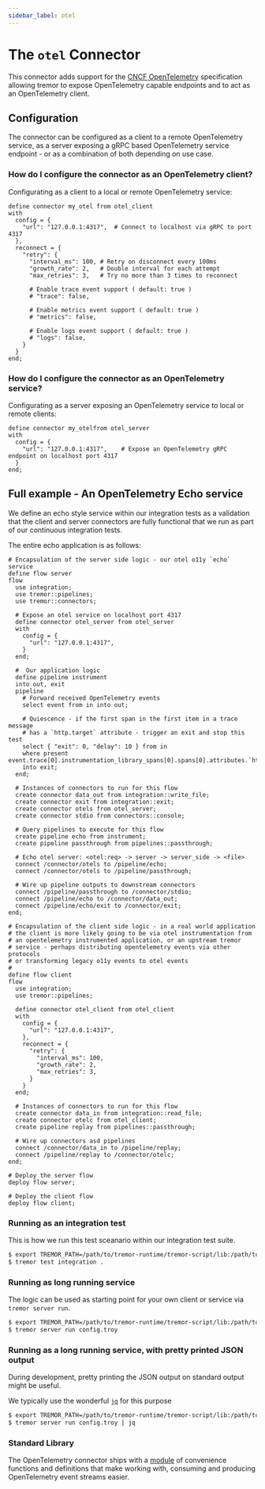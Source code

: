 ```yaml
---
sidebar_label: otel
---
```


# The `otel` Connector

This connector adds support for the [CNCF OpenTelemetry](https://opentelemetry.io/) specification
allowing tremor to expose OpenTelemetry capable endpoints and to act as an OpenTelemetry client.

## Configuration

The connector can be configured as a client to a remote OpenTelemetry service, as a
server exposing a gRPC based OpenTelemetry service endpoint - or as a combination of
both depending on use case.

### How do I configure the connector as an OpenTelemetry client?

Configurating as a client to a local or remote OpenTelemetry service:

```tremor title="example.troy"
define connector my_otel from otel_client
with
  config = {
    "url": "127.0.0.1:4317",  # Connect to localhost via gRPC to port 4317
  },
  reconnect = {
    "retry": {
      "interval_ms": 100, # Retry on disconnect every 100ms
      "growth_rate": 2,   # Double interval for each attempt
      "max_retries": 3,   # Try no more than 3 times to reconnect

      # Enable trace event support ( default: true )
      # "trace": false,

      # Enable metrics event support ( default: true )
      # "metrics": false,

      # Enable logs event support ( default: true )
      # "logs": false,
    }
  }
end;
```

### How do I configure the connector as an OpenTelemetry service?

Configurating as a server exposing an OpenTelemetry service to local or remote clients:

```tremor title="example.troy"
define connector my_otelfrom otel_server
with
  config = {
    "url": "127.0.0.1:4317",	# Expose an OpenTelemetry gRPC endpoint on localhost port 4317
  }
end;
```

## Full example - An OpenTelemetry Echo service

We define an echo style service within our integration tests as a validation that the client
and server connectors are fully functional that we run as part of our continuous integration
tests.

The entire echo application is as follows:

```tremor title="config.troy"
# Encapsulation of the server side logic - our otel o11y `echo` service
define flow server
flow
  use integration;
  use tremor::pipelines;
  use tremor::connectors;

  # Expose an otel service on localhost port 4317
  define connector otel_server from otel_server
  with
    config = {
      "url": "127.0.0.1:4317",
    }
  end;

  #  Our application logic
  define pipeline instrument
  into out, exit
  pipeline
    # Forward received OpenTelemetry events
    select event from in into out;
    
    # Quiescence - if the first span in the first item in a trace message
    # has a `http.target` attribute - trigger an exit and stop this test
    select { "exit": 0, "delay": 10 } from in 
    where present event.trace[0].instrumentation_library_spans[0].spans[0].attributes.`http.target`
    into exit;
  end;

  # Instances of connectors to run for this flow
  create connector data_out from integration::write_file;
  create connector exit from integration::exit;
  create connector otels from otel_server;
  create connector stdio from connectors::console;

  # Query pipelines to execute for this flow
  create pipeline echo from instrument;
  create pipeline passthrough from pipelines::passthrough;

  # Echo otel server: <otel:req> -> server -> server_side -> <file>
  connect /connector/otels to /pipeline/echo;
  connect /connector/otels to /pipeline/passthrough;

  # Wire up pipeline outputs to downstream connectors
  connect /pipeline/passthrough to /connector/stdio;
  connect /pipeline/echo to /connector/data_out;
  connect /pipeline/echo/exit to /connector/exit;
end;

# Encapsulation of the client side logic - in a real world application
# the client is more likely going to be via otel instrumentation from
# an opentelemetry instrumented application, or an upstream tremor
# service - perhaps distributing opentelemetry events via other protocols
# or transforming legacy o11y events to otel events
#
define flow client
flow
  use integration;
  use tremor::pipelines;

  define connector otel_client from otel_client
  with
    config = {
      "url": "127.0.0.1:4317",
    },
    reconnect = {
      "retry": {
        "interval_ms": 100,
        "growth_rate": 2,
        "max_retries": 3,
      }
    }
  end;

  # Instances of connectors to run for this flow
  create connector data_in from integration::read_file;
  create connector otelc from otel_client;
  create pipeline replay from pipelines::passthrough;
   
  # Wire up connectors asd pipelines
  connect /connector/data_in to /pipeline/replay;
  connect /pipeline/replay to /connector/otelc;
end;

# Deploy the server flow
deploy flow server;

# Deploy the client flow
deploy flow client;
```

### Running as an integration test

This is how we run this test sceanario within our integration test suite.

```bash
$ export TREMOR_PATH=/path/to/tremor-runtime/tremor-script/lib:/path/to/tremor-runtime/tremor-cli/tests/lib
$ tremor test integration .
```

### Running as long running service

The logic can be used as starting point for your own client or service via `tremor server run`.

```bash
$ export TREMOR_PATH=/path/to/tremor-runtime/tremor-script/lib:/path/to/tremor-runtime/tremor-cli/tests/lib
$ tremor server run config.troy
```

### Running as a long running service, with pretty printed JSON output

During development, pretty printing the JSON output on standard output might be useful.

We typically use the wonderful [`jq`](https://stedolan.github.io/jq/) for this purpose

```bash
$ export TREMOR_PATH=/path/to/tremor-runtime/tremor-script/lib:/path/to/tremor-runtime/tremor-cli/tests/lib
$ tremor server run config.troy | jq
```

### Standard Library

The OpenTelemetry connector ships with a [module](../stdlib/cncf/otel) of convenience functions and
definitions that make working with, consuming and producing OpenTelemetry event streams easier.
